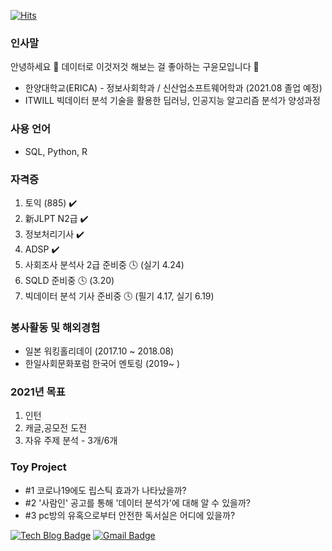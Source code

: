 [![Hits](https://hits.seeyoufarm.com/api/count/incr/badge.svg?url=https%3A%2F%2Fgithub.com%2FUknowYunmo&count_bg=%2379C83D&title_bg=%23555555&icon=&icon_color=%23E7E7E7&title=hits&edge_flat=false)](https://hits.seeyoufarm.com)
### 인사말
안녕하세요 👋 데이터로 이것저것 해보는 걸 좋아하는 구윤모입니다 :seedling:  
- 한양대학교(ERICA) - 정보사회학과 / 신산업소프트웨어학과 (2021.08 졸업 예정)  
- ITWILL 빅데이터 분석 기술을 활용한 딥러닝, 인공지능 알고리즘 분석가 양성과정

### 사용 언어  
- SQL, Python, R

### 자격증
1. 토익 (885) :heavy_check_mark:
2. 新JLPT N2급 :heavy_check_mark:
3. 정보처리기사 :heavy_check_mark:
4. ADSP :heavy_check_mark:
5. 사회조사 분석사 2급 준비중 🕓 (실기 4.24)
6. SQLD 준비중 🕓 (3.20)
7. 빅데이터 분석 기사 준비중 🕓 (필기 4.17, 실기 6.19)

### 봉사활동 및 해외경험
- 일본 워킹홀리데이 (2017.10 ~ 2018.08) 
- 한일사회문화포럼 한국어 멘토링 (2019~ )

### 2021년 목표
1. 인턴
2. 캐글,공모전 도전
3. 자유 주제 분석 - 3개/6개

### Toy Project
- #1 코로나19에도 립스틱 효과가 나타났을까? 
- #2 '사람인' 공고를 통해 '데이터 분석가'에 대해 알 수 있을까?  
- #3 pc방의 유혹으로부터 안전한 독서실은 어디에 있을까?  


[![Tech Blog Badge](http://img.shields.io/badge/-Tech%20blog-black?style=flat-square&logo=github&link=https://loklee9.tistory.com/)](https://loklee9.tistory.com/) [![Gmail Badge](https://img.shields.io/badge/Gmail-d14836?style=flat-square&logo=Gmail&logoColor=white&link=kooym5@gmail.com)](mailto:kooym5@gmail.com)

<!--
**UknowYunmo/UknowYunmo** is a ✨ _special_ ✨ repository because its `README.md` (this file) appears on your GitHub profile.

Here are some ideas to get you started:

- 🔭 I’m currently working on ...
- 🌱 I’m currently learning ...
- 👯 I’m looking to collaborate on ...
- 🤔 I’m looking for help with ...
- 💬 Ask me about ...
- 📫 How to reach me: ...
- 😄 Pronouns: ...
- ⚡ Fun fact: ...
-->
